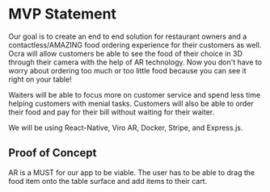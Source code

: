 # MVP Statement

Our goal is to create an end to end solution for restaurant owners and a contactless/AMAZING food ordering experience for their customers as well. Ocra will allow customers be able to see the food of their choice in 3D through their camera with the help of AR technology. Now you don't have to worry about ordering too much or too little food because you can see it right on your table!

Waiters will be able to focus more on customer service and spend less time helping customers with menial tasks. Customers will also be able to order their food and pay for their bill without waiting for their waiter.

We will be using React-Native, Viro AR, Docker, Stripe, and Express.js.

## Proof of Concept

AR is a MUST for our app to be viable. The user has to be able to drag the food item onto the table surface and add items to their cart.

<!-- ## Notes

Users able to upload their own photos?
Food items on table
Showing restaurant owner side of the app

Research how to drag and drop items on AR
Revised MVP statement
Revised Proof of concept
Expected user stories & stretch goals
Identify technologies
Building wire frames and DB schema -->
